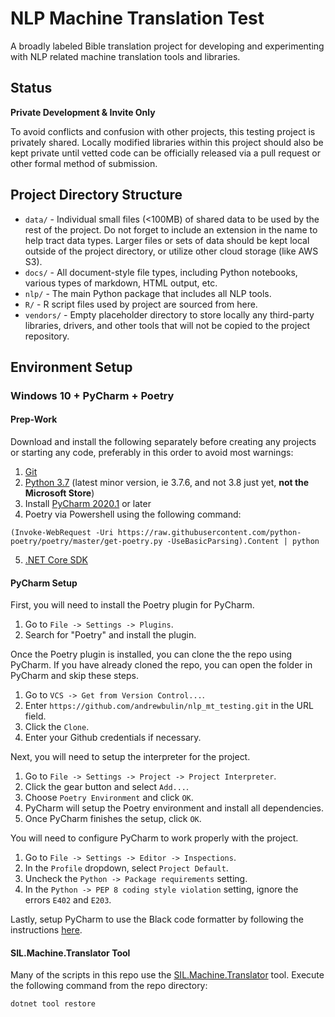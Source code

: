 # NLP Machine Translation Test

A broadly labeled Bible translation project for developing and experimenting
with NLP related machine translation tools and libraries.

## Status

**Private Development & Invite Only**

To avoid conflicts and confusion with other projects, this testing project is
privately shared. Locally modified libraries within this project should also
be kept private until vetted code can be officially released via a pull request
or other formal method of submission.

## Project Directory Structure

- `data/` - Individual small files (<100MB) of shared data to be used by the
  rest of the project. Do not forget to include an extension in the name to help
  tract data types. Larger files or sets of data should be kept local outside of
  the project directory, or utilize other cloud storage (like AWS S3).
- `docs/` - All document-style file types, including Python notebooks, various
  types of markdown, HTML output, etc.
- `nlp/` - The main Python package that includes all NLP tools.
- `R/` - R script files used by project are sourced from here.
- `vendors/` - Empty placeholder directory to store locally any third-party
  libraries, drivers, and other tools that will not be copied to the project
  repository.

## Environment Setup

### Windows 10 + PyCharm + Poetry

#### Prep-Work

Download and install the following separately before creating any projects or
starting any code, preferably in this order to avoid most warnings:

1. [Git](https://git-scm.com/downloads)
1. [Python 3.7](https://www.python.org/downloads/) (latest minor version, ie 3.7.6, and not 3.8 just yet, **not the
   Microsoft Store**)
1. Install [PyCharm 2020.1](https://www.jetbrains.com/pycharm/) or later
1. Poetry via Powershell using the following command:

```
(Invoke-WebRequest -Uri https://raw.githubusercontent.com/python-poetry/poetry/master/get-poetry.py -UseBasicParsing).Content | python
```

5. [.NET Core SDK](https://dotnet.microsoft.com/download)

#### PyCharm Setup

First, you will need to install the Poetry plugin for PyCharm.

1. Go to `File -> Settings -> Plugins`.
2. Search for "Poetry" and install the plugin.

Once the Poetry plugin is installed, you can clone the the repo using PyCharm. If you have already cloned the repo, you can open the folder in PyCharm and skip these steps.

1. Go to `VCS -> Get from Version Control...`.
2. Enter `https://github.com/andrewbulin/nlp_mt_testing.git` in the URL field.
3. Click the `Clone`.
4. Enter your Github credentials if necessary.

Next, you will need to setup the interpreter for the project.

1. Go to `File -> Settings -> Project -> Project Interpreter`.
2. Click the gear button and select `Add...`.
3. Choose `Poetry Environment` and click `OK`.
4. PyCharm will setup the Poetry environment and install all dependencies.
5. Once PyCharm finishes the setup, click `OK`.

You will need to configure PyCharm to work properly with the project.

1. Go to `File -> Settings -> Editor -> Inspections`.
2. In the `Profile` dropdown, select `Project Default`.
3. Uncheck the `Python -> Package requirements` setting.
4. In the `Python -> PEP 8 coding style violation` setting, ignore the errors `E402` and `E203`.

Lastly, setup PyCharm to use the Black code formatter by following the instructions [here](https://black.readthedocs.io/en/stable/editor_integration.html#pycharm-intellij-idea).

#### SIL.Machine.Translator Tool

Many of the scripts in this repo use the [SIL.Machine.Translator](https://github.com/sillsdev/machine) tool. 
Execute the following command from the repo directory:

```
dotnet tool restore
```
